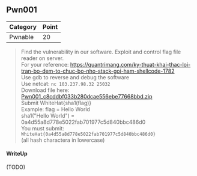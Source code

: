 ## Pwn001

| Category | Point |
| --- | --- |
| Pwnable | 20 |

> Find the vulnerability in our software. Exploit and control flag file reader on server. <br>
> For your reference: https://quantrimang.com/ky-thuat-khai-thac-loi-tran-bo-dem-to-chuc-bo-nho-stack-goi-ham-shellcode-1782 <br>
> Use gdb to reverse and debug the software <br>
> Use netcat: `nc 103.237.98.32 25032` <br>
> Download file here: <br>
> [Pwn001_c8cddbf033b280dcae556ebe77668bbd.zip](./Pwn001_c8cddbf033b280dcae556ebe77668bbd.zip) <br>
> Submit WhiteHat{sha1(flag)} <br>
> Example: flag = Hello World <br>
> sha1("Hello World") = 0a4d55a8d778e5022fab701977c5d840bbc486d0 <br>
> You must submit: `WhiteHat{0a4d55a8d778e5022fab701977c5d840bbc486d0}` <br>
> (all hash charactera in lowercase) <br>

#### WriteUp

(TODO)
